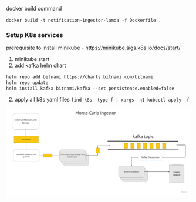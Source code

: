 docker build command

`docker build -t notification-ingestor-lamda -f Dockerfile .`

### Setup K8s services
 prerequisite to install minikube - https://minikube.sigs.k8s.io/docs/start/
1. minikube start
2. add kafka helm chart
```
helm repo add bitnami https://charts.bitnami.com/bitnami
helm repo update
helm install kafka bitnami/kafka --set persistence.enabled=false
```
2. apply all k8s yaml files `find k8s -type f | xargs -n1 kubectl apply -f `


![Notification-Ingestor Design Diagram](image.png)